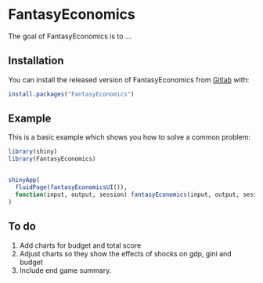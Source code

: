 
# FantasyEconomics

<!-- badges: start -->
<!-- badges: end -->

The goal of FantasyEconomics is to ...

## Installation

You can install the released version of FantasyEconomics 
from [Gitlab](https://CRAN.R-project.org) with:

``` r
install.packages("FantasyEconomics")
```

## Example

This is a basic example which shows you how to solve a common problem:

``` r
library(shiny)
library(FantasyEconomics)


shinyApp(
  fluidPage(fantasyEconomicsUI()),
  function(input, output, session) fantasyEconomics(input, output, session)
)


```

## To do
1. Add charts for budget and total score
1. Adjust charts so they show the effects of shocks on gdp, gini and budget
1. Include end game summary.
